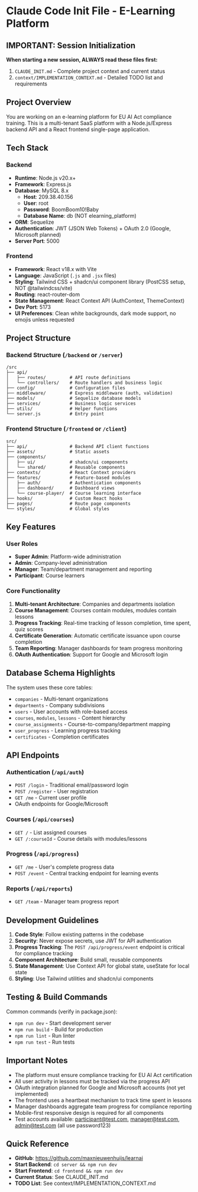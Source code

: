 # Claude Code Init File - E-Learning Platform

## IMPORTANT: Session Initialization
**When starting a new session, ALWAYS read these files first:**
1. `CLAUDE_INIT.md` - Complete project context and current status
2. `context/IMPLEMENTATION_CONTEXT.md` - Detailed TODO list and requirements

## Project Overview
You are working on an e-learning platform for EU AI Act compliance training. This is a multi-tenant SaaS platform with a Node.js/Express backend API and a React frontend single-page application.

## Tech Stack

### Backend
- **Runtime**: Node.js v20.x+
- **Framework**: Express.js
- **Database**: MySQL 8.x
  - **Host**: 209.38.40.156
  - **User**: root
  - **Password**: BoomBoom10!Baby
  - **Database Name**: db (NOT elearning_platform)
- **ORM**: Sequelize
- **Authentication**: JWT (JSON Web Tokens) + OAuth 2.0 (Google, Microsoft planned)
- **Server Port**: 5000

### Frontend
- **Framework**: React v18.x with Vite
- **Language**: JavaScript (`.js` and `.jsx` files)
- **Styling**: Tailwind CSS + shadcn/ui component library (PostCSS setup, NOT @tailwindcss/vite)
- **Routing**: react-router-dom
- **State Management**: React Context API (AuthContext, ThemeContext)
- **Dev Port**: 5173
- **UI Preferences**: Clean white backgrounds, dark mode support, no emojis unless requested

## Project Structure

### Backend Structure (`/backend` or `/server`)
```
/src
├── api/
│   ├── routes/         # API route definitions
│   └── controllers/    # Route handlers and business logic
├── config/             # Configuration files
├── middleware/         # Express middleware (auth, validation)
├── models/             # Sequelize database models
├── services/           # Business logic services
├── utils/              # Helper functions
└── server.js           # Entry point
```

### Frontend Structure (`/frontend` or `/client`)
```
src/
├── api/                # Backend API client functions
├── assets/             # Static assets
├── components/
│   ├── ui/             # shadcn/ui components
│   └── shared/         # Reusable components
├── contexts/           # React Context providers
├── features/           # Feature-based modules
│   ├── auth/           # Authentication components
│   ├── dashboard/      # Dashboard views
│   └── course-player/  # Course learning interface
├── hooks/              # Custom React hooks
├── pages/              # Route page components
└── styles/             # Global styles
```

## Key Features

### User Roles
- **Super Admin**: Platform-wide administration
- **Admin**: Company-level administration  
- **Manager**: Team/department management and reporting
- **Participant**: Course learners

### Core Functionality
1. **Multi-tenant Architecture**: Companies and departments isolation
2. **Course Management**: Courses contain modules, modules contain lessons
3. **Progress Tracking**: Real-time tracking of lesson completion, time spent, quiz scores
4. **Certificate Generation**: Automatic certificate issuance upon course completion
5. **Team Reporting**: Manager dashboards for team progress monitoring
6. **OAuth Authentication**: Support for Google and Microsoft login

## Database Schema Highlights

The system uses these core tables:
- `companies` - Multi-tenant organizations
- `departments` - Company subdivisions
- `users` - User accounts with role-based access
- `courses`, `modules`, `lessons` - Content hierarchy
- `course_assignments` - Course-to-company/department mapping
- `user_progress` - Learning progress tracking
- `certificates` - Completion certificates

## API Endpoints

### Authentication (`/api/auth`)
- `POST /login` - Traditional email/password login
- `POST /register` - User registration
- `GET /me` - Current user profile
- OAuth endpoints for Google/Microsoft

### Courses (`/api/courses`)
- `GET /` - List assigned courses
- `GET /:courseId` - Course details with modules/lessons

### Progress (`/api/progress`)
- `GET /me` - User's complete progress data
- `POST /event` - Central tracking endpoint for learning events

### Reports (`/api/reports`)
- `GET /team` - Manager team progress report

## Development Guidelines

1. **Code Style**: Follow existing patterns in the codebase
2. **Security**: Never expose secrets, use JWT for API authentication
3. **Progress Tracking**: The `POST /api/progress/event` endpoint is critical for compliance tracking
4. **Component Architecture**: Build small, reusable components
5. **State Management**: Use Context API for global state, useState for local state
6. **Styling**: Use Tailwind utilities and shadcn/ui components

## Testing & Build Commands

Common commands (verify in package.json):
- `npm run dev` - Start development server
- `npm run build` - Build for production
- `npm run lint` - Run linter
- `npm run test` - Run tests

## Important Notes

- The platform must ensure compliance tracking for EU AI Act certification
- All user activity in lessons must be tracked via the progress API
- OAuth integration planned for Google and Microsoft accounts (not yet implemented)
- The frontend uses a heartbeat mechanism to track time spent in lessons
- Manager dashboards aggregate team progress for compliance reporting
- Mobile-first responsive design is required for all components
- Test accounts available: participant@test.com, manager@test.com, admin@test.com (all use password123)

## Quick Reference
- **GitHub**: https://github.com/maxnieuwenhuijs/learnai
- **Start Backend**: `cd server && npm run dev`
- **Start Frontend**: `cd frontend && npm run dev`
- **Current Status**: See CLAUDE_INIT.md
- **TODO List**: See context/IMPLEMENTATION_CONTEXT.md